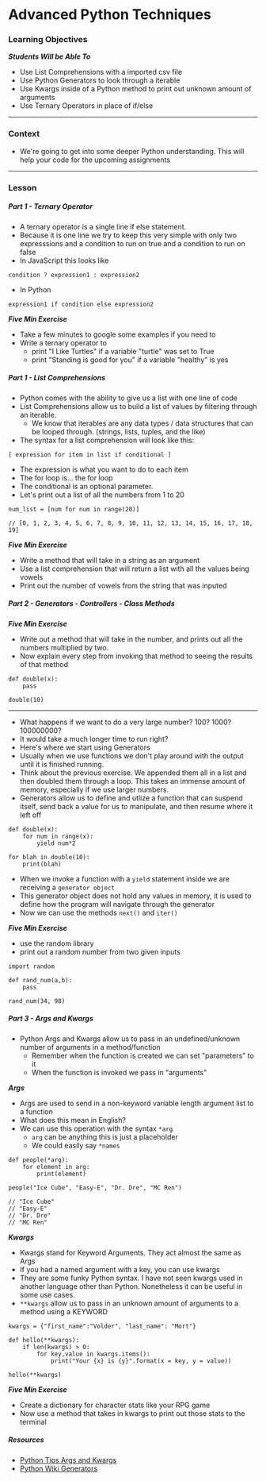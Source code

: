 # Advanced Python Techniques

### Learning Objectives
***Students Will be Able To***

* Use List Comprehensions with a imported csv file
* Use Python Generators to look through a iterable
* Use Kwargs inside of a Python method to print out unknown amount of arguments
* Use Ternary Operators in place of if/else

---
### Context

* We're going to get into some deeper Python understanding. This will help your code for the upcoming assignments

---
### Lesson

##### Part 1 - Ternary Operator

* A ternary operator is a single line if else statement. 
* Because it is one line we try to keep this very simple with only two expresssions and a condition to run on true and a condition to run on false
* In JavaScript this looks like 

```
condition ? expression1 : expression2
```
* In Python 

```
expression1 if condition else expression2
```

***Five Min Exercise***

* Take a few minutes to google some examples if you need to
* Write a ternary operator to 
	* print "I Like Turtles" if a variable "turtle" was set to True
	* print "Standing is good for you" if a variable "healthy" is yes

##### Part 1 - List Comprehensions

* Python comes with the ability to give us a list with one line of code
* List Comprehensions allow us to build a list of values by filtering through an iterable. 
	* We know that iterables are any data types / data structures that can be looped through. (strings, lists, tuples, and the like)
* The syntax for a list comprehension will look like this:

```
[ expression for item in list if conditional ]
```
* The expression is what you want to do to each item
* The for loop is... the for loop
* The conditional is an optional parameter. 
* Let's print out a list of all the numbers from 1 to 20

```
num_list = [num for num in range(20)]

// [0, 1, 2, 3, 4, 5, 6, 7, 8, 9, 10, 11, 12, 13, 14, 15, 16, 17, 18, 19]
```

***Five Min Exercise***

* Write a method that will take in a string as an argument
* Use a list comprehension that will return a list with all the values being vowels
* Print out the number of vowels from the string that was inputed

##### Part 2 - Generators - Controllers - Class Methods

***Five Min Exercise*** 

* Write out a method that will take in the number, and prints out all the numbers multiplied by two.
* Now explain every step from invoking that method to seeing the results of that method

```
def double(x):
	pass
	
double(10)
```

---

* What happens if we want to do a very large number? 100? 1000? 100000000? 
* It would take a much longer time to run right? 
* Here's where we start using Generators
* Usually when we use functions we don't play around with the output until it is finished running. 
* Think about the previous exercise. We appended them all in a list and then doubled them through a loop. This takes an immense amount of memory, especially if we use larger numbers.
* Generators allow us to define and utlize a function that can suspend itself, send back a value for us to manipulate, and then resume where it left off

```
def double(x):
	for num in range(x):
		yield num*2
		
for blah in double(10):
	print(blah)
```

* When we invoke a function with a `yield` statement inside we are receiving a `generator object` 
* This generator object does not hold any values in memory, it is used to define how the program will navigate through the generator
* Now we can use the methods `next()` and `iter()`

***Five Min Exercise***

* use the random library
* print out a random number from two given inputs

```
import random

def rand_num(a,b):
	pass
	
rand_num(34, 98)
```

##### Part 3 - Args and Kwargs

* Python Args and Kwargs allow us to pass in an undefined/unknown number of arguments in a method/function
	* Remember when the function is created we can set "parameters" to it
	* When the function is invoked we pass in "arguments"

***Args***

* Args are used to send in a non-keyword variable length argument list to a function
* What does this mean in English? 
* We can use this operation with the syntax `*arg`
	* `arg` can be anything this is just a placeholder
	* We could easily say `*names`

```
def people(*arg):
	for element in arg:
		print(element)
		
people("Ice Cube", "Easy-E", "Dr. Dre", "MC Ren")

// "Ice Cube"
// "Easy-E"
// "Dr. Dre"
// "MC Ren"
```

***Kwargs***

* Kwargs stand for Keyword Arguments. They act almost the same as Args
* If you had a named argument with a key, you can use kwargs
* They are some funky Python syntax. I have not seen kwargs used in another language other than Python. Nonetheless it can be useful in some use cases. 
* `**kwargs` allow us to pass in an unknown amount of arguments to a method using a KEYWORD

```
kwargs = {"first_name":"Volder", "last_name": "Mort"}

def hello(**kwargs):
	if len(kwargs) > 0:
		for key,value in kwargs.items():
			print("Your {x} is {y}".format(x = key, y = value))

hello(**kwargs)
```

***Five Min Exercise***

* Create a dictionary for character stats like your RPG game
* Now use a method that takes in kwargs to print out those stats to the terminal

##### Resources

* [Python Tips Args and Kwargs](http://pythontips.com/2013/08/04/args-and-kwargs-in-python-explained/)
* [Python Wiki Generators](https://wiki.python.org/moin/Generators)